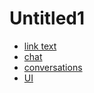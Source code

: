 # Untitled1

* [link text](./index.md)
* [chat](./core_chat.md)
* [conversations](./core_conversations.md)
* [UI](./core_ui.md)
